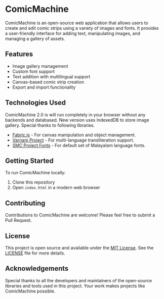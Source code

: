 # ComicMachine

ComicMachine is an open-source web application that allows users to create and edit comic strips using a variety of images and fonts. It provides a user-friendly interface for adding text, manipulating images, and managing a gallery of assets.

## Features

- Image gallery management
- Custom font support
- Text addition with multilingual support
- Canvas-based comic strip creation
- Export and import functionality

## Technologies Used

ComicMachine 2.0 is will run completely in your browser without any backends and databased.
New version uses IndexedDB to store image gallery. Special thanks to following libraries.

- [Fabric.js](http://fabricjs.com/) - For canvas manipulation and object management.
- [Varnam Project](https://varnamproject.com/) - For multi-language transliteration support.
- [SMC Project Fonts](https://smc.org.in/fonts) - For default set of Malayalam language fonts.

## Getting Started

To run ComicMachine locally:

1. Clone this repository
2. Open `index.html` in a modern web browser

## Contributing

Contributions to ComicMachine are welcome! Please feel free to submit a Pull Request.

## License

This project is open source and available under the [MIT License](LICENSE). See the [LICENSE](LICENSE) file for more details.

## Acknowledgements

Special thanks to all the developers and maintainers of the open-source libraries and tools used in this project. Your work makes projects like ComicMachine possible.
